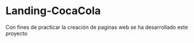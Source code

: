 # Landing-CocaCola
Con fines de practicar la creación de paginas web se ha desarrollado este proyecto
